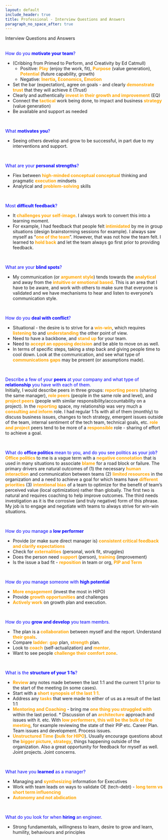 ```yaml
---
layout: default
include_header: true
title: Professional - Interview Questions and Answers
paragraph_no_space_after: true
---
```


<div class="aaye-main-cv-content-title"><span class="content-title-h1"><span>Interview Questions and Answers</span></span></div>

<br/>

<span style="color:blue">How do you **motivate your team**?</span>  
- (Cribbing from Primed to Perform, and Creativity by Ed Catmull)  
  * Positive: <span style="color:orange">**Play**</span> (enjoy the work, fit), <span style="color:orange">**Purpose**</span> (value generation), <span style="color:orange">**Potential**</span> (future capability, growth)  
  * Negative: <span style="color:orange">**Inertia**</span>, <span style="color:orange">**Economics**</span>, <span style="color:orange">**Emotion**</span>  
- Set the bar (expectation), agree on goals - and clearly <span style="color:orange">**demonstrate trust**</span> that they will achieve it (Trust)  
- Clearly and authentically <span style="color:orange">**invest in their growth and improvement**</span> (EQ)  
- Connect the <span style="color:orange">**tactical**</span> work being done, to impact and business <span style="color:orange">**strategy**</span> (value generation)  
- Be available and support as needed

<br/>

<span style="color:blue">What **motivates you**?</span>  
- Seeing others develop and grow to be successful, in part due to my interventions and support.

<br/>

<span style="color:blue">What are your **personal strengths**?</span>  
- Flex between <span style="color:orange">**high-minded conceptual conceptual**</span> thinking and pragmatic <span style="color:orange">**execution**</span> mindsets  
- Analytical and <span style="color:orange">**problem-solving**</span> skills

<br/>

<span style="color:blue">Most **difficult feedback**?</span>  
- It <span style="color:orange">**challenges your self-image**</span>. I always work to convert this into a learning moment. 
- For example, I had feedback that people felt <span style="color:orange">**intimidated**</span> by me in group situations (design brainstorming sessions for example). I always saw myself as “<span style="color:orange">**one of the team**</span>”. However, that was not how the team felt. I learned to <span style="color:orange">**hold back**</span> and let the team always go first prior to providing feedback.  

<br/>

<span style="color:blue">What are your **blind spots**?</span>  
- My communication (or <span style="color:orange">**argument style**</span>) tends towards the <span style="color:orange">**analytical**</span> and away from the <span style="color:orange">**intuitive or emotional based**</span>. This is an area that I have to be aware, and work with others to make sure that everyone is validated and we have mechanisms to hear and listen to everyone’s communication style.

<br/>

<span style="color:blue">How do you **deal with conflict**?</span>  
- Situational - the desire is to strive for a <span style="color:orange">**win-win**</span>, which requires <span style="color:orange">**listening**</span> to and <span style="color:orange">**understanding**</span> the other point of view. 
- Need to have a backbone, and <span style="color:orange">**stand up**</span> for your team. 
- Need to <span style="color:orange">**accept an opposing decision**</span> and be able to move on as well. 
- In terms of specific steps, taking a step back and giving people time to cool down. Look at the communication, and see what type of <span style="color:orange">**communications gaps**</span> may be present (or assumptions made). 

<br/>

<span style="color:blue">Describe a few of your **peers** at your company and what type of **relationship** you have with each of them.</span>  
Initially, I would describe peers in three groups: <span style="color:orange">**reporting peers**</span> (sharing the same manager), <span style="color:orange">**role peers**</span> (people in the same role and level), and <span style="color:orange">**project peers**</span> (people with similar responsibility/accountability on a project). In the <span style="color:orange">**reporting**</span> space, my relationship was very much a <span style="color:orange">**consulting and inform**</span> role. I had regular 1:1s with all of them (monthly) to discuss business issues, changes to tech strategy, emergent issues outside of the team, internal sentiment of the tech team, technical goals, etc. <span style="color:orange">**role and project**</span> peers tend to be more of a <span style="color:orange">**responsible**</span> role - sharing of effort to achieve a goal.

<br/>

<span style="color:blue">What do **office politics** mean to you, and do you see politics as your job?</span>  
<span style="color:orange">**Office politics**</span> to me is a vague term with a <span style="color:orange">**negative connotation**</span> that is used in many situations to associate <span style="color:orange">**blame**</span> for a road block or failure. The primary drivers are natural outcomes of (1) the necessary <span style="color:orange">**human interaction**</span> and communication between teams (2) <span style="color:orange">**limited resources**</span> in the organization and a need to achieve a goal for which teams have <span style="color:orange">**different priorities**</span> (3) <span style="color:orange">**intentional bias**</span> of a team to optimize for the benefit of team’s perceived value (local optimization) rather than globally. The first two is natural and requires coaching to help improve outcomes. The third needs investigation as it is the corrosive (and truly negative) form of this phrase.  
My job is to engage and negotiate with teams to always strive for win-win situations.

<br/>

<span style="color:blue">How do you manage a **low performer**</span>  
- Provide (or make sure direct manager is) <span style="color:orange">**consistent critical feedback and clarify expectations**</span>  
- Check for <span style="color:orange">**externalities**</span> (personal, work fit, struggles)  
- Does the person need <span style="color:orange">**support**</span> (person), <span style="color:orange">**training**</span> (improvement)  
- Is the issue a bad fit - <span style="color:orange">**reposition**</span> in team or org, <span style="color:orange">**PIP and Term**</span>

<br/>

<span style="color:blue">How do you manage someone with **high potential**</span>  
- <span style="color:orange">**More engagement**</span> (invest the most in HIPO)  
- Provide <span style="color:orange">**growth opportunities**</span> and challenges  
- <span style="color:orange">**Actively work**</span> on growth plan and execution.

<br/>

<span style="color:blue">How do you **grow and develop** you team membrs.</span>  
- The plan is a <span style="color:orange">**collaboration**</span> between myself and the report. Understand <span style="color:orange">**their goals**</span>.  
- Compare <span style="color:orange">**ladder:**</span> <span style="color:orange">**gap**</span> plan, <span style="color:orange">**strength**</span> plan.  
- Look to <span style="color:orange">**coach**</span> (self-actualization) and <span style="color:orange">**mentor**</span>.  
- Want to see people <span style="color:orange">**challenge their comfort zone**</span>.

<br/>

<span style="color:blue">What is the **structure of your 1:1s**?</span>  
- <span style="color:orange">**Review**</span> any notes made between the last 1:1 and the current 1:1 prior to the start of the meeting (in some cases).  
- Start with a <span style="color:orange">**short synopsis of the last 1:1.**</span>   
- Address any <span style="color:orange">**tasks**</span> that were made to either of us as a result of the last 1:1  
- <span style="color:orange">**Mentoring and Coaching**</span> - bring me <span style="color:orange">**one thing you struggled with**</span> within the last period.   * Discussion of an <span style="color:orange">**architecture**</span> approach and issues with it. etc. With <span style="color:orange">**low performers, this will be the bulk of the meeting**</span>, for example reviewing the state of their PIP etc. Career Plan. Team issues and development. Process issues.  
- <span style="color:orange">**Unstructured Time**</span> (<span style="color:orange">**bulk for HIPO**</span>). Usually encourage questions about the <span style="color:orange">**bigger picture, strategy**</span>, things happening outside of the organization. Also a great opportunity for feedback for myself as well. Joint projects. Joint concerns.  

<br/>

<span style="color:blue">What have you **learned** as a manager?</span>  
- Managing and <span style="color:orange">**synthesizing**</span> information for Executives  
- Work with team leads on ways to validate OE (tech-debt) - <span style="color:orange">**long term vs short term influencing**</span>  
- <span style="color:orange">**Autonomy and not abdication**</span>

<br/>

<span style="color:blue">What do you look for when **hiring** an engineer.</span>  
- Strong fundamentals, willingness to learn, desire to grow and learn, humility, behaviours and principles

<br/>

